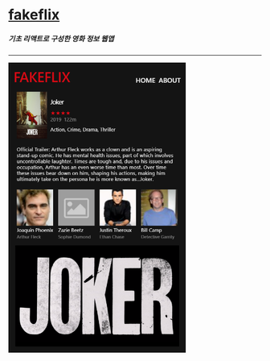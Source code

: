 # [fakeflix](https://bear-bear-bear.github.io/fakeflix/)    
    
##### 기초 리액트로 구성한 영화 정보 웹앱      

---
    
<img src="https://github.com/bear-bear-bear/fakeflix/blob/master/src/image/preview.PNG" width="70%">